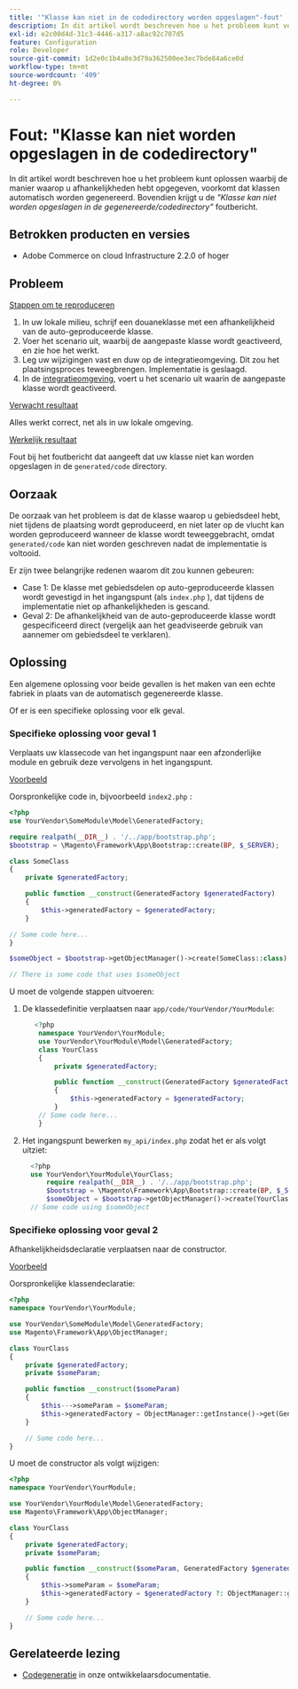 ```yaml
---
title: '"Klasse kan niet in de codedirectory worden opgeslagen"-fout'
description: In dit artikel wordt beschreven hoe u het probleem kunt verhelpen waarbij de manier waarop u afhankelijkheden hebt opgegeven, voorkomt dat klassen automatisch worden gegenereerd tijdens het uitvoeren van de functie. Bovendien wordt het foutbericht *"Klasse kan niet worden opgeslagen in de gegenereerde/codedirectory"* weergegeven.
exl-id: e2c00d4d-31c3-4446-a317-a8ac92c707d5
feature: Configuration
role: Developer
source-git-commit: 1d2e0c1b4a8e3d79a362500ee3ec7bde84a6ce0d
workflow-type: tm+mt
source-wordcount: '409'
ht-degree: 0%

---
```


# Fout: &quot;Klasse kan niet worden opgeslagen in de codedirectory&quot;

In dit artikel wordt beschreven hoe u het probleem kunt oplossen waarbij de manier waarop u afhankelijkheden hebt opgegeven, voorkomt dat klassen automatisch worden gegenereerd. Bovendien krijgt u de *&quot;Klasse kan niet worden opgeslagen in de gegenereerde/codedirectory&quot;* foutbericht.

## Betrokken producten en versies

* Adobe Commerce on cloud Infrastructure 2.2.0 of hoger

## Probleem

<u>Stappen om te reproduceren</u>

1. In uw lokale milieu, schrijf een douaneklasse met een afhankelijkheid van de auto-geproduceerde klasse.
1. Voer het scenario uit, waarbij de aangepaste klasse wordt geactiveerd, en zie hoe het werkt.
1. Leg uw wijzigingen vast en duw op de integratieomgeving. Dit zou het plaatsingsproces teweegbrengen. Implementatie is geslaagd.
1. In de [integratieomgeving](/help/announcements/adobe-commerce-announcements/integration-environment-enhancement-request-pro-and-starter.md), voert u het scenario uit waarin de aangepaste klasse wordt geactiveerd.

<u>Verwacht resultaat</u>

Alles werkt correct, net als in uw lokale omgeving.

<u>Werkelijk resultaat</u>

Fout bij het foutbericht dat aangeeft dat uw klasse niet kan worden opgeslagen in de `generated/code` directory.

## Oorzaak

De oorzaak van het probleem is dat de klasse waarop u gebiedsdeel hebt, niet tijdens de plaatsing wordt geproduceerd, en niet later op de vlucht kan worden geproduceerd wanneer de klasse wordt teweeggebracht, omdat `generated/code` kan niet worden geschreven nadat de implementatie is voltooid.

Er zijn twee belangrijke redenen waarom dit zou kunnen gebeuren:

* Case 1: De klasse met gebiedsdelen op auto-geproduceerde klassen wordt gevestigd in het ingangspunt (als `index.php` ), dat tijdens de implementatie niet op afhankelijkheden is gescand.
* Geval 2: De afhankelijkheid van de auto-geproduceerde klasse wordt gespecificeerd direct (vergelijk aan het geadviseerde gebruik van aannemer om gebiedsdeel te verklaren).

## Oplossing

Een algemene oplossing voor beide gevallen is het maken van een echte fabriek in plaats van de automatisch gegenereerde klasse.

Of er is een specifieke oplossing voor elk geval.

### Specifieke oplossing voor geval 1

Verplaats uw klassecode van het ingangspunt naar een afzonderlijke module en gebruik deze vervolgens in het ingangspunt.

<u>Voorbeeld</u>

Oorspronkelijke code in, bijvoorbeeld `index2.php` :

```php
<?php
use YourVendor\SomeModule\Model\GeneratedFactory;

require realpath(__DIR__) . '/../app/bootstrap.php';
$bootstrap = \Magento\Framework\App\Bootstrap::create(BP, $_SERVER);

class SomeClass
{
    private $generatedFactory;

    public function __construct(GeneratedFactory $generatedFactory)
    {
        $this->generatedFactory = $generatedFactory;
    }

// Some code here...
}

$someObject = $bootstrap->getObjectManager()->create(SomeClass::class);

// There is some code that uses $someObject
```

U moet de volgende stappen uitvoeren:

1. De klassedefinitie verplaatsen naar `app/code/YourVendor/YourModule`:

   ```php
      <?php
       namespace YourVendor\YourModule;
       use YourVendor\YourModule\Model\GeneratedFactory;
       class YourClass
       {
           private $generatedFactory;
   
           public function __construct(GeneratedFactory $generatedFactory)
           {
               $this->generatedFactory = $generatedFactory;
           }
       // Some code here...
       }
   ```

1. Het ingangspunt bewerken `my_api/index.php` zodat het er als volgt uitziet:

   ```php
     <?php
     use YourVendor\YourModule\YourClass;
         require realpath(__DIR__) . '/../app/bootstrap.php';
         $bootstrap = \Magento\Framework\App\Bootstrap::create(BP, $_SERVER);
         $someObject = $bootstrap->getObjectManager()->create(YourClass::class);
     // Some code using $someObject
   ```

### Specifieke oplossing voor geval 2

Afhankelijkheidsdeclaratie verplaatsen naar de constructor.

<u>Voorbeeld</u>

Oorspronkelijke klassendeclaratie:

```php
<?php
namespace YourVendor\YourModule;

use YourVendor\SomeModule\Model\GeneratedFactory;
use Magento\Framework\App\ObjectManager;

class YourClass
{
    private $generatedFactory;
    private $someParam;

    public function __construct($someParam)
    {
        $this--->someParam = $someParam;
        $this->generatedFactory = ObjectManager::getInstance()->get(GeneratedFactory::class);
    }

    // Some code here...
}
```

U moet de constructor als volgt wijzigen:

```php
<?php
namespace YourVendor\YourModule;

use YourVendor\YourModule\Model\GeneratedFactory;
use Magento\Framework\App\ObjectManager;

class YourClass
{
    private $generatedFactory;
    private $someParam;

    public function __construct($someParam, GeneratedFactory $generatedFactory = null)
    {
        $this->someParam = $someParam;
        $this->generatedFactory = $generatedFactory ?: ObjectManager::getInstance()->get(GeneratedFactory::class);
    }

    // Some code here...
}
```

## Gerelateerde lezing

* [Codegeneratie](https://devdocs.magento.com/guides/v2.3/extension-dev-guide/code-generation.html) in onze ontwikkelaarsdocumentatie.
